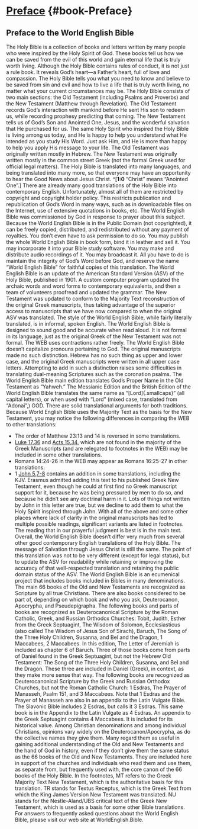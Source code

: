 # [Preface](ch001.xhtml) {#book-Preface}

<div id="chapterlinks-Preface" class="chapterlinks"></div>

## Preface to the World English Bible 
The Holy Bible is a collection of books and letters written by many people who were inspired by the Holy Spirit of God. These books tell us how we can be saved from the evil of this world and gain eternal life that is truly worth living. Although the Holy Bible contains rules of conduct, it is not just a rule book. It reveals God’s heart—a Father’s heart, full of love and compassion. The Holy Bible tells you what you need to know and believe to be saved from sin and evil and how to live a life that is truly worth living, no matter what your current circumstances may be. 
The Holy Bible consists of two main sections: the Old Testament (including Psalms and Proverbs) and the New Testament (Matthew through Revelation). The Old Testament records God’s interaction with mankind before He sent His son to redeem us, while recording prophesy predicting that coming. The New Testament tells us of God’s Son and Anointed One, Jesus, and the wonderful salvation that He purchased for us. 
The same Holy Spirit who inspired the Holy Bible is living among us today, and He is happy to help you understand what He intended as you study His Word. Just ask Him, and He is more than happy to help you apply His message to your life. 
The Old Testament was originally written mostly in Hebrew. The New Testament was originally written mostly in the common street Greek (not the formal Greek used for official legal matters). The Holy Bible is translated into many languages, and being translated into many more, so that everyone may have an opportunity to hear the Good News about Jesus Christ. ^[**1:0** “Christ” means “Anointed One”.] 
There are already many good translations of the Holy Bible into contemporary English. Unfortunately, almost all of them are restricted by copyright and copyright holder policy. This restricts publication and republication of God’s Word in many ways, such as in downloadable files on the Internet, use of extensive quotations in books, etc. The World English Bible was commissioned by God in response to prayer about this subject. 
Because the World English Bible is in the Public Domain (not copyrighted), it can be freely copied, distributed, and redistributed without any payment of royalties. You don’t even have to ask permission to do so. You may publish the whole World English Bible in book form, bind it in leather and sell it. You may incorporate it into your Bible study software. You may make and distribute audio recordings of it. You may broadcast it. All you have to do is maintain the integrity of God’s Word before God, and reserve the name “World English Bible” for faithful copies of this translation. 
The World English Bible is an update of the American Standard Version (ASV) of the Holy Bible, published in 1901. A custom computer program updated the archaic words and word forms to contemporary equivalents, and then a team of volunteers proofread and updated the grammar. The New Testament was updated to conform to the Majority Text reconstruction of the original Greek manuscripts, thus taking advantage of the superior access to manuscripts that we have now compared to when the original ASV was translated. 
The style of the World English Bible, while fairly literally translated, is in informal, spoken English. The World English Bible is designed to sound good and be accurate when read aloud. It is not formal in its language, just as the original Greek of the New Testament was not formal. The WEB uses contractions rather freely. 
The World English Bible doesn’t capitalize pronouns pertaining to God. The original manuscripts made no such distinction. Hebrew has no such thing as upper and lower case, and the original Greek manuscripts were written in all upper case letters. Attempting to add in such a distinction raises some difficulties in translating dual-meaning Scriptures such as the coronation psalms. 
The World English Bible main edition translates God’s Proper Name in the Old Testament as “Yahweh.” The Messianic Edition and the British Edition of the World English Bible translates the same name as “[Lord]{.smallcaps}” (all capital letters), or when used with “Lord” (mixed case, translated from “Adonai”,) GOD. There are solid translational arguments for both traditions. 
Because World English Bible uses the Majority Text as the basis for the New Testament, you may notice the following differences in comparing the WEB to other translations: 
- The order of Matthew 23:13 and 14 is reversed in some translations. 
- [Luke 17,36](ch042.xhtml#verse-Luke-17-36) and [Acts 15,34](ch044.xhtml#verse-Acts-15-34), which are not found in the majority of the Greek Manuscripts (and are relegated to footnotes in the WEB) may be included in some other translations. 
- Romans 14:24-26 in the WEB may appear as Romans 16:25-27 in other translations. 
- 1 [John 5,7-8](ch043.xhtml#verse-John-5-7) contains an addition in some translations, including the KJV. Erasmus admitted adding this text to his published Greek New Testament, even though he could at first find no Greek manuscript support for it, because he was being pressured by men to do so, and because he didn’t see any doctrinal harm in it. Lots of things not written by John in this letter are true, but we decline to add them to what the Holy Spirit inspired through John. 
With all of the above and some other places where lack of clarity in the original manuscripts has led to multiple possible readings, significant variants are listed in footnotes. The reading that in our prayerful judgment is best is in the main text. Overall, the World English Bible doesn’t differ very much from several other good contemporary English translations of the Holy Bible. The message of Salvation through Jesus Christ is still the same. The point of this translation was not to be very different (except for legal status), but to update the ASV for readability while retaining or improving the accuracy of that well-respected translation and retaining the public domain status of the ASV. 
The World English Bible is an ecumenical project that includes books included in Bibles in many denominations. The main 66 books of the Old and New Testaments are recognized as Scripture by all true Christians. There are also books considered to be part of, depending on which book and who you ask, Deuterocanon, Apocrypha, and Pseudepigrapha. 
The following books and parts of books are recognized as Deuterocanonical Scripture by the Roman Catholic, Greek, and Russian Orthodox Churches: Tobit, Judith, Esther from the Greek Septuagint, The Wisdom of Solomon, Ecclesiasticus (also called The Wisdom of Jesus Son of Sirach), Baruch, The Song of the Three Holy Children, Susanna, and Bel and the Dragon, 1 Maccabees, 2 Maccabees. In this edition, The Letter of Jeremiah is included as chapter 6 of Baruch. Three of those books come from parts of Daniel found in the Greek Septuagint, but not the Hebrew Old Testament: The Song of the Three Holy Children, Susanna, and Bel and the Dragon. These three are included in Daniel (Greek), in context, as they make more sense that way. 
The following books are recognized as Deuterocanonical Scripture by the Greek and Russian Orthodox Churches, but not the Roman Catholic Church: 1 Esdras, The Prayer of Manasseh, Psalm 151, and 3 Maccabees. Note that 1 Esdras and the Prayer of Manasseh are also in an appendix to the Latin Vulgate Bible. 
The Slavonic Bible includes 2 Esdras, but calls it 3 Esdras. This same book is in the Appendix to the Latin Vulgate as 4 Esdras. 
An appendix to the Greek Septuagint contains 4 Maccabees. It is included for its historical value. 
Among Christian denominations and among individual Christians, opinions vary widely on the Deuterocanon/Apocrypha, as do the collective names they give them. Many regard them as useful in gaining additional understanding of the Old and New Testaments and the hand of God in history, even if they don’t give them the same status as the 66 books of the Old and New Testaments. They are included here in support of the churches and individuals who read them and use them, as separate from, but frequently used with, the core canon of the 66 books of the Holy Bible. 
In the footnotes, MT refers to the Greek Majority Text New Testament, which is the authoritative basis for this translation. TR stands for Textus Receptus, which is the Greek Text from which the King James Version New Testament was translated. NU stands for the Nestle-Aland/UBS critical text of the Greek New Testament, which is used as a basis for some other Bible translations. 
For answers to frequently asked questions about the World English Bible, please visit our web site at WorldEnglish.Bible. 